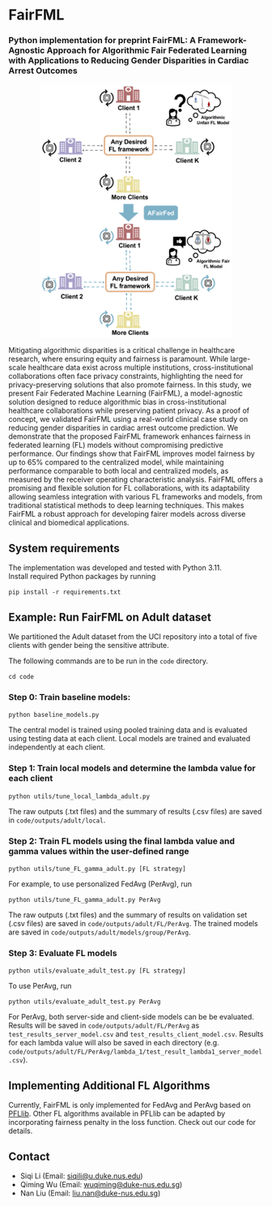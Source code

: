 # FairFML

### Python implementation for preprint FairFML: A Framework-Agnostic Approach for Algorithmic Fair Federated Learning with Applications to Reducing Gender Disparities in Cardiac Arrest Outcomes

<p align="center">
  <img height="500" src="workflow.jpg">
</p>

Mitigating algorithmic disparities is a critical challenge in healthcare research, where ensuring equity and fairness is paramount. While large-scale healthcare data exist across multiple institutions, cross-institutional collaborations often face privacy constraints, highlighting the need for privacy-preserving solutions that also promote fairness.
In this study, we present Fair Federated Machine Learning (FairFML), a model-agnostic solution designed to reduce algorithmic bias in cross-institutional healthcare collaborations while preserving patient privacy. As a proof of concept, we validated FairFML using a real-world clinical case study on reducing gender disparities in cardiac arrest outcome prediction.
We demonstrate that the proposed FairFML framework enhances fairness in federated learning (FL) models without compromising predictive performance. Our findings show that FairFML improves model fairness by up to 65% compared to the centralized model, while maintaining performance comparable to both local and centralized models, as measured by the receiver operating characteristic analysis.
FairFML offers a promising and flexible solution for FL collaborations, with its adaptability allowing seamless integration with various FL frameworks and models, from traditional statistical methods to deep learning techniques. This makes FairFML a robust approach for developing fairer models across diverse clinical and biomedical applications.


## System requirements

The implementation was developed and tested with Python 3.11.  
Install required Python packages by running
```
pip install -r requirements.txt
```
## Example: Run FairFML on Adult dataset
We partitioned the Adult dataset from the UCI repository into a total of five clients with gender being the sensitive attribute.

The following commands are to be run in the `code` directory. 
```
cd code
```
### Step 0: Train baseline models:
```
python baseline_models.py
```
The central model is trained using pooled training data and is evaluated using testing data at each client. Local models are trained and evaluated independently at each client.
### Step 1: Train local models and determine the lambda value for each client
```
python utils/tune_local_lambda_adult.py
```
The raw outputs (.txt files) and the summary of results (.csv files) are saved in `code/outputs/adult/local`. 
### Step 2: Train FL models using the final lambda value and gamma values within the user-defined range
```
python utils/tune_FL_gamma_adult.py [FL strategy]
```
For example, to use personalized FedAvg (PerAvg), run
```
python utils/tune_FL_gamma_adult.py PerAvg
```
The raw outputs (.txt files) and the summary of results on validation set (.csv files) are saved in `code/outputs/adult/FL/PerAvg`. The trained models are saved in `code/outputs/adult/models/group/PerAvg`.

### Step 3: Evaluate FL models
```
python utils/evaluate_adult_test.py [FL strategy]
```
To use PerAvg, run
```
python utils/evaluate_adult_test.py PerAvg
```
For PerAvg, both server-side and client-side models can be be evaluated. Results will be saved in `code/outputs/adult/FL/PerAvg` as `test_results_server_model.csv` and `test_results_client_model.csv`. Results for each lambda value will also be saved in each directory (e.g. `code/outputs/adult/FL/PerAvg/lambda_1/test_result_lambda1_server_model.csv`).

## Implementing Additional FL Algorithms
Currently, FairFML is only implemented for FedAvg and PerAvg based on [PFLlib](https://github.com/TsingZ0/PFLlib). Other FL algorithms available in PFLlib can be adapted by incorporating fairness penalty in the loss function. Check out our code for details.

## Contact
- Siqi Li (Email: <siqili@u.duke.nus.edu>)
- Qiming Wu (Email: <wuqiming@duke-nus.edu.sg>)
- Nan Liu (Email: <liu.nan@duke-nus.edu.sg>)
